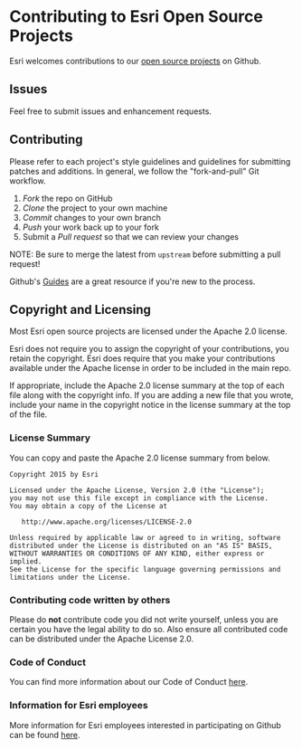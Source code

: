 Contributing to Esri Open Source Projects
=========================================

Esri welcomes contributions to our [open source projects](http://esri.github.io/) on Github.

Issues
------

Feel free to submit issues and enhancement requests.

Contributing
------------

Please refer to each project's style guidelines and guidelines for submitting patches and additions. In general, we follow the "fork-and-pull" Git workflow.

 1. *Fork* the repo on GitHub
 2. *Clone* the project to your own machine
 3. *Commit* changes to your own branch
 4. *Push* your work back up to your fork
 5. Submit a *Pull request* so that we can review your changes

NOTE: Be sure to merge the latest from `upstream` before submitting a pull request!

Github's [Guides](https://guides.github.com/) are a great resource if you're new to the process.

Copyright and Licensing
-----------------------

Most Esri open source projects are licensed under the Apache 2.0 license.

Esri does not require you to assign the copyright of your contributions, you retain the copyright. Esri does require that you make your contributions available under the Apache license in order to be included in the main repo.

If appropriate, include the Apache 2.0 license summary at the top of each file along with the copyright info. If you are adding a new file that you wrote, include your name in the copyright notice in the license summary at the top of the file.

### License Summary

You can copy and paste the Apache 2.0 license summary from below.

```
Copyright 2015 by Esri

Licensed under the Apache License, Version 2.0 (the "License");
you may not use this file except in compliance with the License.
You may obtain a copy of the License at

   http://www.apache.org/licenses/LICENSE-2.0

Unless required by applicable law or agreed to in writing, software
distributed under the License is distributed on an "AS IS" BASIS,
WITHOUT WARRANTIES OR CONDITIONS OF ANY KIND, either express or implied.
See the License for the specific language governing permissions and
limitations under the License.
```

### Contributing code written by others

Please do **not** contribute code you did not write yourself, unless you are certain you have the legal ability to do so. Also ensure all contributed code can be distributed under the Apache License 2.0.

### Code of Conduct

You can find more information about our Code of Conduct [here](CODE.md).

### Information for Esri employees

More information for Esri employees interested in participating on Github can be found [here](EMPLOYEE.md).
